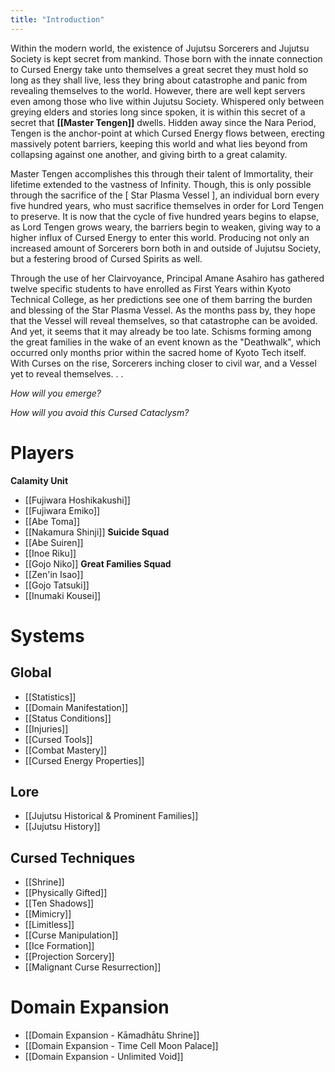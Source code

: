 ```yaml
---
title: "Introduction"
---
```


Within the modern world, the existence of Jujutsu Sorcerers and Jujutsu Society is kept secret from mankind. Those born with the innate connection to Cursed Energy take unto themselves a great secret they must hold so long as they shall live, less they bring about catastrophe and panic from revealing themselves to the world. However, there are well kept servers even among those who live within Jujutsu Society. Whispered only between greying elders and stories long since spoken, it is within this secret of a secret that **[[Master Tengen]]** dwells. Hidden away since the Nara Period, Tengen is the anchor-point at which Cursed Energy flows between, erecting massively potent barriers, keeping this world and what lies beyond from collapsing against one another, and giving birth to a great calamity.

Master Tengen accomplishes this through their talent of Immortality, their lifetime extended to the vastness of Infinity. Though, this is only possible through the sacrifice of the [ Star Plasma Vessel ], an individual born every five hundred years, who must sacrifice themselves in order for Lord Tengen to preserve. It is now that the cycle of five hundred years begins to elapse, as Lord Tengen grows weary, the barriers begin to weaken, giving way to a higher influx of Cursed Energy to enter this world. Producing not only an increased amount of Sorcerers born both in and outside of Jujutsu Society, but a festering brood of Cursed Spirits as well.

Through the use of her Clairvoyance, Principal Amane Asahiro has gathered twelve specific students to have enrolled as First Years within Kyoto Technical College, as her predictions see one of them barring the burden and blessing of the Star Plasma Vessel. As the months pass by, they hope that the Vessel will reveal themselves, so that catastrophe can be avoided. And yet, it seems that it may already be too late. Schisms forming among the great families in the wake of an event known as the "Deathwalk", which occurred only months prior within the sacred home of Kyoto Tech itself. With Curses on the rise, Sorcerers inching closer to civil war, and a Vessel yet to reveal themselves. . .

_How will you emerge?_

_How will you avoid this Cursed Cataclysm?_

# Players

**Calamity Unit**
- [[Fujiwara Hoshikakushi]]
- [[Fujiwara Emiko]]
- [[Abe Toma]]
- [[Nakamura Shinji]]
**Suicide Squad**
- [[Abe Suiren]]
- [[Inoe Riku]]
- [[Gojo Niko]]
**Great Families Squad**
- [[Zen'in Isao]]
- [[Gojo Tatsuki]]
- [[Inumaki Kousei]]

# Systems

## Global

- [[Statistics]]
- [[Domain Manifestation]]
- [[Status Conditions]]
- [[Injuries]]
- [[Cursed Tools]]
- [[Combat Mastery]]
- [[Cursed Energy Properties]]

## Lore

- [[Jujutsu Historical & Prominent Families]]
- [[Jujutsu History]]

## Cursed Techniques

- [[Shrine]]
- [[Physically Gifted]]
- [[Ten Shadows]]
- [[Mimicry]]
- [[Limitless]]
- [[Curse Manipulation]]
- [[Ice Formation]]
- [[Projection Sorcery]]
- [[Malignant Curse Resurrection]]

# Domain Expansion
- [[Domain Expansion - Kāmadhātu Shrine]]
- [[Domain Expansion - Time Cell Moon Palace]]
- [[Domain Expansion - Unlimited Void]]

